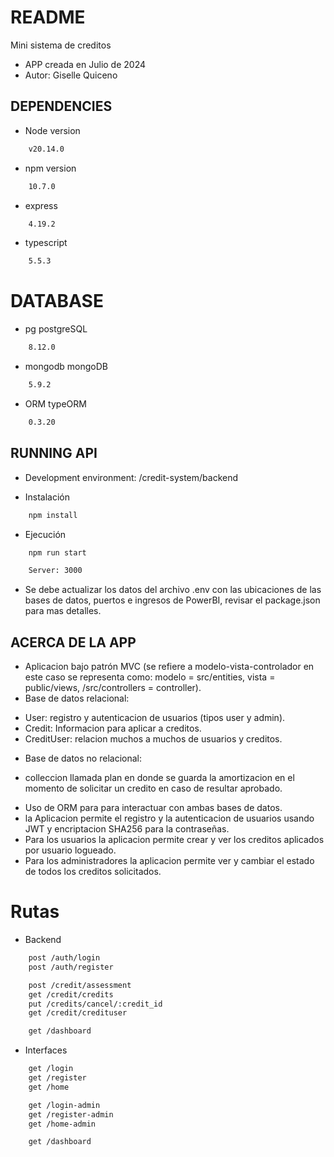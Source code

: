 # README
Mini sistema de creditos

- APP creada en Julio de  2024 
- Autor: Giselle Quiceno

## DEPENDENCIES

* Node version
```bash
    v20.14.0
```
* npm version
```bash
    10.7.0
```
* express
```bash
    4.19.2
```
* typescript
```bash
    5.5.3
```
#  DATABASE
* pg postgreSQL 
```bash
    8.12.0
```
* mongodb mongoDB
```bash
    5.9.2
```
* ORM typeORM
```bash
    0.3.20
```

## RUNNING API
* Development environment: /credit-system/backend

- Instalación
```bash
    npm install
```
- Ejecución
```bash
    npm run start

    Server: 3000 
```
* Se debe actualizar los datos del archivo .env con las ubicaciones de las bases de datos, puertos e ingresos de PowerBI, revisar el package.json para mas detalles. 

## ACERCA DE LA APP
* Aplicacion bajo patrón MVC (se refiere a modelo-vista-controlador en este caso se representa como: 
modelo = src/entities, vista = public/views, /src/controllers = controller).
* Base de datos relacional:
- User: registro y autenticacion de usuarios (tipos user y admin).
- Credit: Informacion para aplicar a creditos. 
- CreditUser: relacion muchos a muchos de usuarios y creditos. 
* Base de datos no relacional:
- colleccion llamada plan en donde se guarda la amortizacion en el momento de solicitar un credito en caso de resultar aprobado. 
* Uso de ORM para para interactuar con ambas bases de datos. 
* la Aplicacion permite el registro y la autenticacion de usuarios usando JWT y encriptacion SHA256 para la contraseñas. 
* Para los usuarios la aplicacion permite crear y ver los creditos aplicados por usuario logueado. 
* Para los administradores la aplicacion permite ver y cambiar el estado de todos los creditos solicitados. 

# Rutas
* Backend
```bash
    post /auth/login
    post /auth/register

    post /credit/assessment
    get /credit/credits
    put /credits/cancel/:credit_id
    get /credit/credituser

    get /dashboard
``` 
* Interfaces
```bash
    get /login
    get /register
    get /home

    get /login-admin
    get /register-admin
    get /home-admin

    get /dashboard
``` 
